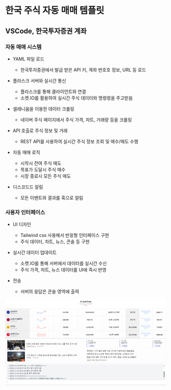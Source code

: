 # 한국 주식 자동 매매 템플릿
## VSCode, 한국투자증권 계좌

### 자동 매매 시스템

- YAML 파일 로드
  - 한국투자증권에서 발급 받은 API 키, 계좌 번호호 정보, URL 등 로드

- 플라스크 서버와 실시간 통신
  - 플라스크를 통해 클라이언트와 연결
  - 소켓.IO를 활용하여 실시간 주식 데이터와 명령령을 주고받음

- 셀레니움을 이용한 데이터 크롤링
  - 네이버 주식 페이지에서 주식 가격, 차트, 거래량 등을 크롤링

- API 호출로 주식 정보 및 거래
  - REST API를 사용하여 실시간 주식 정보 조회 및 매수/매도 수행

- 자동 매매 로직
  - 시작시 잔여 주식 매도
  - 목표가 도달시 주식 매수
  - 시장 종료시 모든 주식 매도

- 디스코드드 알림
  - 모든 이벤트와 결과를 훅으로 알림

### 사용자 인터페이스
  
- UI 디자인 
  - Tailwind css 사용해서 반응형 인터페이스 구현
  - 주식 데이터, 차트, 뉴스, 콘솔 등 구현

- 실시간 데이터 업데이트
  - 소켓.IO를 통해 서버에서 데이터를 실시간 수신
  - 주식 가격, 차트, 뉴스 데이터를 UI에 즉시 반영

- 전송
  - 서버의 응답은 콘솔 영역에 출력

![alt text](<image/실행 사진.jpeg>)
